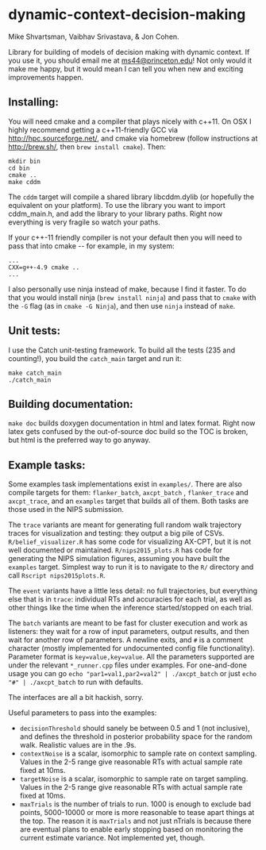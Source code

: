 dynamic-context-decision-making
===============================
Mike Shvartsman, Vaibhav Srivastava, & Jon Cohen. 

Library for building of models of decision making with dynamic context. If you use it, you should email me at ms44@princeton.edu! Not only would it make me happy, but it would mean I can tell you when new and exciting improvements happen. 

Installing:
---------

You will need cmake and a compiler that plays nicely with c++11. On OSX I highly recommend getting a c++11-friendly GCC via http://hpc.sourceforge.net/, and cmake via homebrew (follow instructions at http://brew.sh/, then `brew install cmake`). Then:

```
mkdir bin
cd bin
cmake ..
make cddm
```

The `cddm` target will compile a shared library libcddm.dylib (or hopefully the equivalent on your platform). To use the library you want to import cddm_main.h, and add the library to your library paths. Right now everything is very fragile so watch your paths. 

If your c++-11 friendly compiler is not your default then you will need to pass that into cmake -- for example, in my system:

```
...
CXX=g++-4.9 cmake ..
...
```

I also personally use ninja instead of make, because I find it faster. To do that you would install ninja (`brew install ninja`) and pass that to `cmake` with the `-G` flag (as in `cmake -G Ninja`), and then use `ninja` instead of `make`. 

Unit tests: 
--------------
I use the Catch unit-testing framework. To build all the tests (235 and counting!), you build the `catch_main` target and run it: 
```
make catch_main
./catch_main
```


Building documentation: 
--------------
`make doc` builds doxygen documentation in html and latex format. Right now latex gets confused by the out-of-source doc build so the TOC is broken, but html is the preferred way to go anyway. 

Example tasks: 
--------------
Some examples task implementations exist in `examples/`. There are also compile targets for them: `flanker_batch`, `axcpt_batch` , `flanker_trace` and `axcpt_trace`, and an `examples` target that builds all of them. Both tasks are those used in the NIPS submission. 

The `trace` variants are meant for generating full random walk trajectory traces for visualization and testing: they output a big pile of CSVs. `R/belief_visualizer.R` has some code for visualizing AX-CPT, but it is not well documented or maintained. `R/nips2015_plots.R` has code for generating the NIPS simulation figures, assuming you have built the `examples` target. Simplest way to run it is to navigate to the `R/` directory and call `Rscript nips2015plots.R`. 

The `event` variants have a little less detail: no full trajectories, but everything else that is in `trace`: individual RTs and accuracies for each trial, as well as other things like the time when the inference started/stopped on each trial. 

The `batch` variants are meant to be fast for cluster execution and work as listeners: they wait for a row of input parameters, output results, and then wait for another row of parameters. A newline exits, and `#` is a comment character (mostly implemented for undocumented config file functionality). Parameter format is `key=value,key=value`. All the parameters supported are under the relevant `*_runner.cpp` files under examples. For one-and-done usage you can go `echo "par1=val1,par2=val2" | ./axcpt_batch` or just `echo "#" | ./axcpt_batch` to run with defaults. 

The interfaces are all a bit hackish, sorry.

Useful parameters to pass into the examples: 

  * `decisionThreshold` should sanely be between 0.5 and 1 (not inclusive), and defines the threshold in posterior probability space for the random walk. Realistic values are in the .9s. 
  * `contextNoise` is a scalar, isomorphic to sample rate on context sampling. Values in the 2-5 range give reasonable RTs with actual sample rate fixed at 10ms. 
  * `targetNoise` is a scalar, isomorphic to sample rate on target sampling. Values in the 2-5 range give reasonable RTs with actual sample rate fixed at 10ms. 
  * `maxTrials` is the number of trials to run. 1000 is enough to exclude bad points, 5000-10000 or more is more reasonable to tease apart things at the top. The reason it is `maxTrials` and not just nTrials is because there are eventual plans to enable early stopping based on monitoring the current estimate variance. Not implemented yet, though. 
